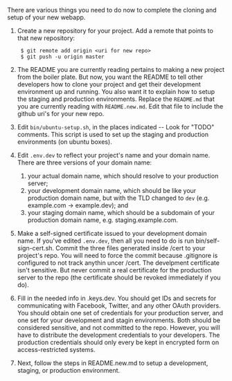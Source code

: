There are various things you need to do now to complete the cloning and setup
of your new webapp.

1) Create a new repository for your project.  Add a remote that points to that
	new repository:

		$ git remote add origin <uri for new repo>
		$ git push -u origin master

2) The README you are currently reading pertains to making a new project from
	the boiler plate.  But now, you want the README to tell other developers
	how to clone your project and get their development environment up and
	running.  You also want it to explain how to setup the staging and
	production environments.  Replace the `README.md` that you are currently
	reading with `README.new.md`.  Edit that file to include the github uri's
	for your new repo.

4) Edit `bin/ubuntu-setup.sh`, in the places indicated -- Look for "TODO"
	comments.  This script is used to set up the staging and production
	environments (on ubuntu boxes).

5) Edit `.env.dev` to reflect your project's name and your domain name.  There
	are three versions of your domain name: 
    1. your actual domain name, which should resolve to your production server;
    2. your development domain name, which should be like your production
	   domain name, but with the TLD changed to `dev` (e.g. example.com ->
       example.dev); and
    3. your staging domain name, which should be a subdomain of your production
	   domain name, e.g. staging.example.com.

6) Make a self-signed certificate issued to your development domain name.  If
	you've edited `.env.dev`, then all you need to do is run
	bin/self-sign-cert.sh.  Commit the three files generated inside <proj>/cert
	to your project's repo.  You will need to force the commit because
	.gitignore is configured to not track anythin uncer <proj>/cert.  The
	develpment certificate isn't sensitive.  But never commit a real
	certificate for the production server to the repo (the certificate should
	be revoked immediately if you do).

7) Fill in the needed info in .keys.dev.  You should get IDs and secrets for
	communicating with Facebook, Twitter, and any other OAuth providers.  You
	should obtain one set of credentials for your production server, and one set
	for your development and stagin environments.  Both should be considered
	sensitive, and not committed to the repo.  However, you will have to 
	distribute the development credentials to your developers.  The production
	credentials should only every be kept in encrypted form on
	access-restricted systems.

8) Next, follow the steps in README.new.md to setup a development, staging, or
	production environment.
